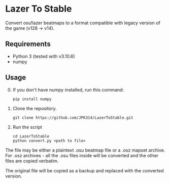 # Lazer To Stable

Convert osu!lazer beatmaps to a format compatible with legacy version of the game (v128 -> v14).

## Requirements

- Python 3 (tested with v3.10.6)
- numpy

## Usage

0. If you don't have numpy installed, run this command:
   ```commandline
   pip install numpy
   ```
1. Clone the repository.
   ```commandline
   git clone https://github.com/JPK314/LazerToStable.git
   ```
2. Run the script
   ```commandline
   cd LazerToStable
   python convert.py <path to file>
   ```

The file may be either a plaintext .osu beatmap file or a .osz mapset archive. For .osz archives - all the .osu files inside will be converted and the other files are copied verbatim.

The original file will be copied as a backup and replaced with the converted version.
